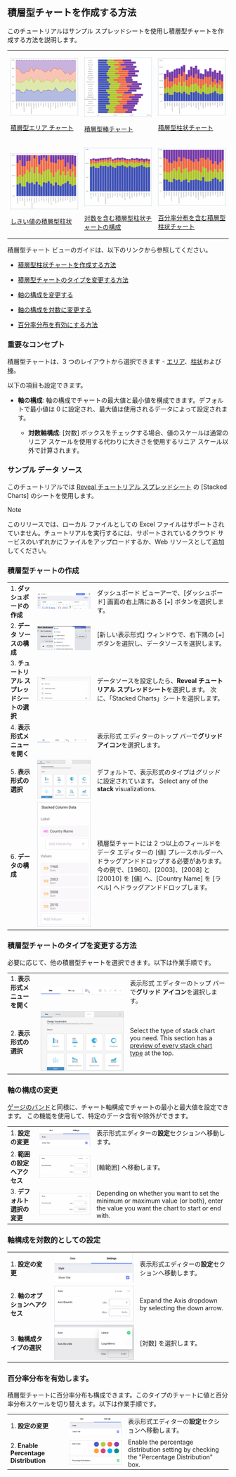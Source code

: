 ## 積層型チャートを作成する方法

このチュートリアルはサンプル スプレッドシートを使用し積層型チャートを作成する方法を説明します。

<table>
<colgroup>
<col style="width: 33%" />
<col style="width: 33%" />
<col style="width: 33%" />
</colgroup>
<tbody>
<tr class="odd">
<td><p><img src="images/charts-stacked-area.png" alt="charts stacked area" /><br />
</p>
<p><a href="#create-stacked-chart">積層型エリア チャート</a><br />
</p></td>
<td><p><img src="images/charts-stacked-bar.png" alt="charts stacked bar" /><br />
</p>
<p><a href="#create-stacked-chart">積層型棒チャート</a><br />
</p></td>
<td><p><img src="images/charts-stacked-columns.png" alt="charts stacked columns" /><br />
</p>
<p><a href="#create-stacked-chart">積層型柱状チャート</a><br />
</p></td>
</tr>
<tr class="even">
<td><p><img src="images/stacked-columns-bounds.png" alt="stacked columns bounds" /><br />
</p>
<p><a href="#change-axis-configuration">しきい値の積層型柱状</a><br />
</p></td>
<td><p><img src="images/stacked-columns-logarithmic.png" alt="stacked columns logarithmic" /><br />
</p>
<p><a href="#set-logarithmic-axis">対数を含む積層型柱状チャートの構成</a><br />
</p></td>
<td><p><img src="images/stacked-chart-percentage-distribution.png" alt="stacked chart percentage distribution" /><br />
</p>
<p><a href="#enable-percentage-distribution">百分率分布を含む積層型柱状チャート</a><br />
</p></td>
</tr>
</tbody>
</table>

積層型チャート ビューのガイドは、以下のリンクから参照してください。

  - [積層型柱状チャートを作成する方法](#積層型チャートの作成)

  - [積層型チャートのタイプを変更する方法](#change-chart-type)

  - [軸の構成を変更する](#change-axis-configuration)

  - [軸の構成を対数に変更する](#set-logarithmic-axis)

  - [百分率分布を有効にする方法](#enable-percentage-distribution)

### 重要なコンセプト

積層型チャートは、3 つのレイアウトから選択できます - [エリア](#積層型チャートの作成)、[柱状](#積層型チャートの作成)および [棒](#積層型チャートの作成)。

以下の項目も設定できます。

  - **軸の構成**: 軸の構成でチャートの最大値と最小値を構成できます。デフォルトで最小値は 0 に設定され、最大値は使用されるデータによって設定されます。

      - **対数軸構成**: [対数] ボックスをチェックする場合、値のスケールは通常のリニア スケールを使用する代わりに大きさを使用するリニア スケール以外で計算されます。

### サンプル データ ソース

このチュートリアルでは [Reveal チュートリアル スプレッドシート](http://download.infragistics.com/reportplus/help/samples/Reveal_Visualization_Tutorials.xlsx) の [Stacked Charts] のシートを使用します。

>[!NOTE]
このリリースでは、ローカル ファイルとしての Excel ファイルはサポートされていません。チュートリアルを実行するには、サポートされているクラウド サービスのいずれかにファイルをアップロードするか、Web リソースとして追加してください。

</div>

<a name='create-stacked-chart'></a>
### 積層型チャートの作成

|                                          |                                                                                                        |                                                                                                                                                                                                                                                 |
| ---------------------------------------- | ------------------------------------------------------------------------------------------------------ | ----------------------------------------------------------------------------------------------------------------------------------------------------------------------------------------------------------------------------------------------- |
| 1\. **ダッシュボードの作成**               | ![Tutorials-Create-New-Dashboard](images/Tutorials-Create-New-Dashboard.png)                           | ダッシュボード ビューアーで、[ダッシュボード] 画面の右上隅にある [+] ボタンを選択します。                                                                                            |
| 2\. **データ ソースの構成**       | ![Tutorials-Select-Data-Source](images/Tutorials-Select-Data-Source.png)                               | [新しい表示形式] ウィンドウで、右下隅の [+] ボタンを選択し、データソースを選択します。                                                                                                                                  |
| 3\. **チュートリアル スプレッドシートの選択** | ![Tutorials-Select-Stacked-Charts-Spreadsheet](images/Tutorials-Select-Stacked-Charts-Spreadsheet.png) | データソースを設定したら、**Reveal チュートリアル スプレッドシート**を選択します。 次に、「Stacked Charts」シートを選択します。                                                                                                                       |
| 4\. **表示形式メニューを開く**     | ![Tutorials-Select-Change-Visualization](images/Tutorials-Select-Change-Visualization.png)             | 表示形式 エディターのトップ バーで**グリッド アイコン**を選択します。                                                                                                                                                                          |
| 5\. **表示形式の選択**        | ![Tutorials-Stacked-Select-Visualization](images/Tutorials-Stacked-Select-Visualization.png)           | デフォルトで、表示形式のタイプは*グリッド*に設定されています。 Select any of the **stack** visualizations.                                                                                                                                           |
| 6\. **データの構成**               | ![Tutorials-Stacked-Charts-Organizing-Data](images/Tutorials-Stacked-Charts-Organizing-Data.png)       | 積層型チャートには 2 つ以上のフィールドをデータ エディターの [値] プレースホルダーへドラッグアンドドロップする必要があります。今の例で、[1960]、[2003]、[2008] と [20010] を [値] へ、[Country Name] を [ラベル] へドラッグアンドドロップします。 |

<a name='change-chart-type'></a>
### 積層型チャートのタイプを変更する方法

必要に応じて、他の積層型チャートを選択できます。以下は作業手順です。

|                                      |                                                                                              |                                                                                                                                      |
| ------------------------------------ | -------------------------------------------------------------------------------------------- | ------------------------------------------------------------------------------------------------------------------------------------ |
| 1\. **表示形式メニューを開く** | ![Tutorials-Select-Change-Visualization](images/Tutorials-Select-Change-Visualization.png)   | 表示形式 エディターのトップ バーで**グリッド アイコン**を選択します。                                                                |
| 2\. **表示形式の選択**    | ![Tutorials-Stacked-Select-Visualization](images/Tutorials-Stacked-Select-Visualization.png) | Select the type of stack chart you need. This section has a [preview of every stack chart type](#creating-stacked-chart) at the top. |

<a name='change-axis-configuration'></a>
### 軸の構成の変更

[ゲージのバンド](~/jp/data-visualizations/gauge-views#bands-configuration)と同様に、チャート軸構成でチャートの最小と最大値を設定できます。
この機能を使用して、特定のデータ含有や除外ができます。

|                                        |                                                                                      |                                                                                                                                       |
| -------------------------------------- | ------------------------------------------------------------------------------------ | ------------------------------------------------------------------------------------------------------------------------------------- |
| 1\. **設定の変更**                | ![Tutorials-Navigate-Settings](images/Tutorials-Navigate-Settings.png)               | 表示形式エディターの**設定**セクションへ移動します。                                                                           |
| 2\. **範囲の設定へアクセス** | ![Tutorials-Axis-Bounds](images/Tutorials-Axis-Bounds.png)                           | [軸範囲] へ移動します。                                                                                                              |
| 3\. **デフォルト選択の変更**   | ![Tutorials-Change-Default-Selection](images/Tutorials-Change-Default-Selection.png) | Depending on whether you want to set the minimum or maximum value (or both), enter the value you want the chart to start or end with. |

<a name='set-logarithmic-axis'></a>
### 軸構成を対数的としての設定

|                                           |                                                                          |                                                             |
| ----------------------------------------- | ------------------------------------------------------------------------ | ----------------------------------------------------------- |
| 1\. **設定の変更**                   | ![Tutorials-Navigate-Settings](images/Tutorials-Navigate-Settings.png)   | 表示形式エディターの**設定**セクションへ移動します。 |
| 2\. **軸のオプションへアクセス**            | ![Tutorials-Axis-Bounds](images/Tutorials-Axis-Bounds.png)               | Expand the Axis dropdown by selecting the down arrow.       |
| 3\. **軸構成タイプの選択** | ![Tutorials-Charts-Logarithmic](images/Tutorials-Charts-Logarithmic.png) | [対数] を選択します。                                       |

<a name='enable-percentage-distribution'></a>
### 百分率分布を有効します。

積層型チャートに百分率分布も構成できます。このタイプのチャートに値と百分率分布スケールを切り替えます。以下は作業手順です。

|                                        |                                                                                    |                                                                                           |
| -------------------------------------- | ---------------------------------------------------------------------------------- | ----------------------------------------------------------------------------------------- |
| 1\. **設定の変更**                | ![Tutorials-Navigate-Settings](images/Tutorials-Navigate-Settings.png)             | 表示形式エディターの**設定**セクションへ移動します。                               |
| 2\. **Enable Percentage Distribution** | ![Tutorials-Percentage-Distribution](images/Tutorials-Percentage-Distribution.png) | Enable the percentage distribution setting by checking the "Percentage Distribution" box. |
